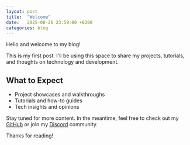 ```yaml
---
layout: post
title:  "Welcome"
date:   2025-08-26 23:59:00 +0200
categories: blog
---
```


Hello and welcome to my blog!

This is my first post. 
I'll be using this space to share my projects, tutorials, and thoughts on technology and development.

## What to Expect

- Project showcases and walkthroughs
- Tutorials and how-to guides
- Tech insights and opinions

Stay tuned for more content. In the meantime, feel free to check out my [GitHub](https://github.com/Nsfr750) or join my [Discord](https://discord.gg/ryqNeuRYjD) community.

Thanks for reading!
